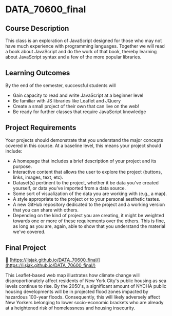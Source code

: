 # DATA_70600_final
## Course Description
This class is an exploration of JavaScript designed for those who may not have much experience with
programming languages. Together we will read a book about JavaScript and do the work of that book,
thereby learning about JavaScript syntax and a few of the more popular libraries.

## Learning Outcomes
By the end of the semester, successful students will
<ul>
<li>Gain capacity to read and write JavaScript at a beginner level</li>
<li>Be familiar with JS libraries like Leaflet and JQuery</li>
<li>Create a small project of their own that can live on the web!</li>
<li>Be ready for further classes that require JavaScript knowledge</li>
</ul> 

## Project Requirements
Your projects should demonstrate that you understand the major concepts covered in this course. At a baseline level, this means your project should include:
<ul>
<li>A homepage that includes a brief description of your project and its purpose.</li>
<li>Interactive content that allows the user to explore the project (buttons, links, images, text, etc).</li>
<li>Dataset(s) pertinent to the project, whether it be data you've created yourself, or data you've imported from a data source.</li>
<li>Some sort of visualization of the data you are working with (e.g., a map).</li>
<li>A style appropriate to the project or to your personal aesthetic tastes.</li>
<li>A new GitHub repository dedicated to the project and a working version that you can share with others.</li>
<li>Depending on the kind of project you are creating, it might be weighted towards one or more of these requirements over the others. This is fine, as long as you are, again, able to show that you understand the material we've covered.</li>
</ul>

## Final Project

🔗 [https://lisjak.github.io/DATA_70600_final/](https://lisjak.github.io/DATA_70600_final/)

This Leaflet-based web map illustrates how climate change will disproportionately affect residents of New York City's public housing as sea levels continue to rise. By the 2050's, a significant amount of NYCHA public housing developments will be in projected flood zones impacted by hazardous 100-year floods. Consequently, this will likely adversely affect New Yorkers belonging to lower socio-economic brackets who are already at a heightened risk of homelessness and housing insecurity.
